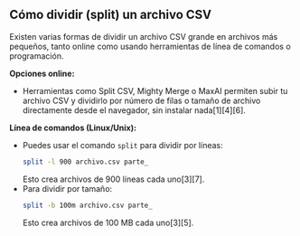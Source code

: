 ## Cómo dividir (split) un archivo CSV

Existen varias formas de dividir un archivo CSV grande en archivos más pequeños, tanto online como usando herramientas de línea de comandos o programación.

**Opciones online:**
- Herramientas como Split CSV, Mighty Merge o MaxAI permiten subir tu archivo CSV y dividirlo por número de filas o tamaño de archivo directamente desde el navegador, sin instalar nada[1][4][6].

**Línea de comandos (Linux/Unix):**
- Puedes usar el comando `split` para dividir por líneas:
  ```bash
  split -l 900 archivo.csv parte_
  ```
  Esto crea archivos de 900 líneas cada uno[3][7].
- Para dividir por tamaño:
  ```bash
  split -b 100m archivo.csv parte_
  ```
  Esto crea archivos de 100 MB cada uno[3][5].

